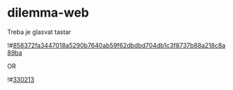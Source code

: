 # dilemma-web

Treba je glasvat tastar

!#[858372fa3447018a5290b7640ab59f62dbdbd704db1c3f8737b88a218c8a89ba](https://cloud.githubusercontent.com/assets/16844842/19833438/5d897a7c-9df6-11e6-9619-24a05f39adec.jpg)

OR

!#[330213](https://cloud.githubusercontent.com/assets/16844842/19833448/c1690ff8-9df6-11e6-9bdf-90f90e530fcd.jpg)
